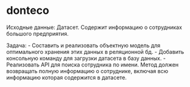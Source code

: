 # donteco

Исходные данные: 
    Датасет. Содержит информацию о сотрудниках большого предприятия.

Задача: 
    - Составить и реализовать объектную модель для оптимального хранения этих данных в реляционной бд. 
    - Добавить консольную команду для загрузки датасета в базу данных.
    - Реализовать API для поиска сотрудника по имени. Метод должен возвращать полную информацию о сотруднике, включая всю информацию которая содержится в датасете. 

